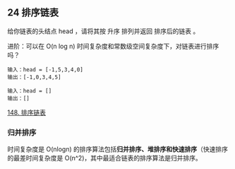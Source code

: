 ## 24 排序链表

给你链表的头结点 head ，请将其按 升序 排列并返回 排序后的链表 。

进阶：可以在 O(n log n) 时间复杂度和常数级空间复杂度下，对链表进行排序吗？


```
输入：head = [-1,5,3,4,0]
输出：[-1,0,3,4,5]

输入：head = []
输出：[]
```


[148. 排序链表](https://leetcode-cn.com/problems/sort-list/)


### 归并排序


时间复杂度是 O(nlogn) 的排序算法包括**归并排序、堆排序和快速排序**（快速排序的最差时间复杂度是 O(n^2)，其中最适合链表的排序算法是归并排序。















